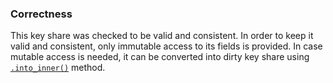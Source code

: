 ### Correctness

This key share was checked to be valid and consistent. In order to
keep it valid and consistent, only immutable access to its fields is
provided. In case mutable access is needed, it can be converted into
dirty key share using [`.into_inner()`](Valid::into_inner) method.


